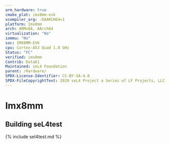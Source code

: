 ```yaml
---
arm_hardware: true
cmake_plat: imx8mm-evk
xcompiler_arg: -DAARCH64=1
platform: Imx8mm
arch: ARMv8A, AArch64
virtualization: "No"
iommu: "No"
soc: IMX8MM-EVK
cpu: Cortex-A53 Quad 1.8 GHz
Status: "FC"
verified: imx8mm
Contrib: Data61
Maintained: seL4 Foundation
parent: /Hardware/
SPDX-License-Identifier: CC-BY-SA-4.0
SPDX-FileCopyrightText: 2020 seL4 Project a Series of LF Projects, LLC.
---
```

# Imx8mm

## Building seL4test

{% include sel4test.md %}


